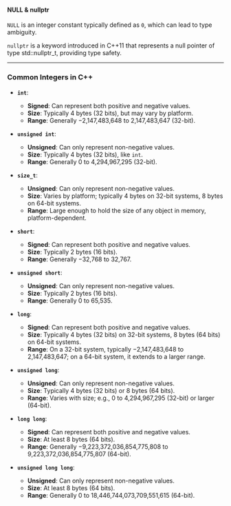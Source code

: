 
#### NULL & nullptr
`NULL`
 is an integer constant typically defined as `0`, which can lead to type ambiguity.

`nullptr` is a keyword introduced in C++11 that represents a null pointer of type std::nullptr_t, providing type safety.

---

### Common Integers in  C++

- **`int`**:
  - **Signed**: Can represent both positive and negative values.
  - **Size**: Typically 4 bytes (32 bits), but may vary by platform.
  - **Range**: Generally −2,147,483,648 to 2,147,483,647 (32-bit).

- **`unsigned int`**:
  - **Unsigned**: Can only represent non-negative values.
  - **Size**: Typically 4 bytes (32 bits), like `int`.
  - **Range**: Generally 0 to 4,294,967,295 (32-bit).

- **`size_t`**:
  - **Unsigned**: Can only represent non-negative values.
  - **Size**: Varies by platform; typically 4 bytes on 32-bit systems, 8 bytes on 64-bit systems.
  - **Range**: Large enough to hold the size of any object in memory, platform-dependent.

- **`short`**:
  - **Signed**: Can represent both positive and negative values.
  - **Size**: Typically 2 bytes (16 bits).
  - **Range**: Generally −32,768 to 32,767.

- **`unsigned short`**:
  - **Unsigned**: Can only represent non-negative values.
  - **Size**: Typically 2 bytes (16 bits).
  - **Range**: Generally 0 to 65,535.

- **`long`**:
  - **Signed**: Can represent both positive and negative values.
  - **Size**: Typically 4 bytes (32 bits) on 32-bit systems, 8 bytes (64 bits) on 64-bit systems.
  - **Range**: On a 32-bit system, typically −2,147,483,648 to 2,147,483,647; on a 64-bit system, it extends to a larger range.

- **`unsigned long`**:
  - **Unsigned**: Can only represent non-negative values.
  - **Size**: Typically 4 bytes (32 bits) or 8 bytes (64 bits).
  - **Range**: Varies with size; e.g., 0 to 4,294,967,295 (32-bit) or larger (64-bit).

- **`long long`**:
  - **Signed**: Can represent both positive and negative values.
  - **Size**: At least 8 bytes (64 bits).
  - **Range**: Generally −9,223,372,036,854,775,808 to 9,223,372,036,854,775,807 (64-bit).

- **`unsigned long long`**:
  - **Unsigned**: Can only represent non-negative values.
  - **Size**: At least 8 bytes (64 bits).
  - **Range**: Generally 0 to 18,446,744,073,709,551,615 (64-bit).